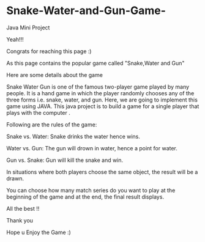 # Snake-Water-and-Gun-Game-
Java Mini Project

Yeah!!!

Congrats for reaching this page :)

As this page contains the popular game called "Snake,Water and Gun"

Here are some details about the game 

Snake Water Gun is one of the famous two-player game played by many people.
It is a hand game in which the player randomly chooses any of the three forms i.e. snake, water, and gun. Here, we are going to implement this game using JAVA.
This java project is to build a game for a single player that plays with the computer .

Following are the rules of the game:

Snake vs. Water: Snake drinks the water hence wins.

Water vs. Gun: The gun will drown in water, hence a point for water.

Gun vs. Snake: Gun will kill the snake and win.

In situations where both players choose the same object, the result will be a drawn.

You can choose how many match series do you want to play at the beginning of the game and at the end, the final result displays.

All the best !!

Thank you 

Hope u Enjoy the Game :)
